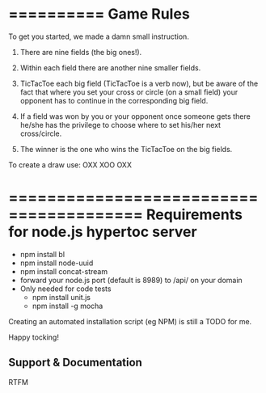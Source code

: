 ==========
Game Rules
==========

To get you started, we made a damn small instruction.

1) There are nine fields (the big ones!).

2) Within each field there are another nine smaller fields.

3) TicTacToe each big field (TicTacToe is a verb now), but be aware of the fact that where you set your cross 
   or circle (on a small field) your opponent has to continue in the corresponding big field.

4) If a field was won by you or your opponent once someone gets there he/she has the
   privilege to choose where to set his/her next cross/circle.

5) The winner is the one who wins the TicTacToe on the big fields.

To create a draw use: 
OXX
XOO
OXX

========================================
Requirements for node.js hypertoc server
========================================
* npm install bl
* npm install node-uuid
* npm install concat-stream
* forward your node.js port (default is 8989) to /api/ on your domain
* Only needed for code tests
  * npm install unit.js
  * npm install -g mocha
  
Creating an automated installation script (eg NPM) is still a TODO for me.

Happy tocking!


## Support & Documentation
RTFM


